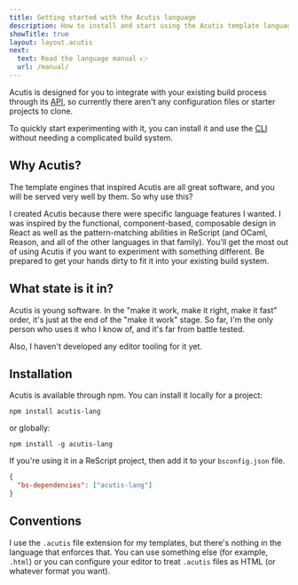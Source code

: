```yaml
---
title: Getting started with the Acutis language
description: How to install and start using the Acutis template language.
showTitle: true
layout: layout.acutis
next: 
  text: Read the language manual 👉
  url: /manual/
---
```


Acutis is designed for you to integrate with your existing build process
through its [API], so currently there aren't any configuration files or
starter projects to clone.

To quickly start experimenting with it, you can install it and use the [CLI]
without needing a complicated build system.

## Why Acutis?

The template engines that inspired Acutis are all great software, and you
will be served very well by them. So why use this?

I created Acutis because there were specific language features I wanted. I
was inspired by the functional, component-based, composable design in React
as well as the pattern-matching abilities in ReScript (and OCaml, Reason, and
all of the other languages in that family). You'll get the most out of using
Acutis if you want to experiment with something different. Be prepared to get
your hands dirty to fit it into your existing build system.

## What state is it in?

Acutis is young software. In the "make it work, make it right, make it fast"
order, it's just at the end of the "make it work" stage. So far, I'm the only
person who uses it who I know of, and it's far from battle tested.

Also, I haven't developed any editor tooling for it yet.

## Installation

Acutis is available through npm. You can install it locally for a project:

```shell
npm install acutis-lang
```

or globally:

```shell
npm install -g acutis-lang
```

If you're using it in a ReScript project, then add it to your `bsconfig.json`
file.

```json
{
  "bs-dependencies": ["acutis-lang"]
}
```

## Conventions

I use the `.acutis` file extension for my templates, but there's nothing in
the language that enforces that. You can use something else (for example,
`.html`) or you can configure your editor to treat `.acutis` files as HTML
(or whatever format you want).

[license]: /license/
[API]: /api/
[CLI]: /api/#acutis-command-line-interface-(cli)